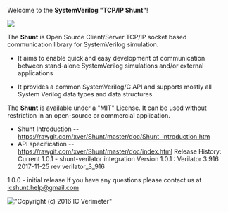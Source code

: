Welcome to the **SystemVerilog "TCP/IP Shunt"**!

![](https://github.com/xver/Shunt/blob/master/doc/shut_log_min.png)



The **Shunt** is Open Source Client/Server TCP/IP socket based communication library for SystemVerilog simulation.

* It aims to enable quick and easy development of communication between stand-alone SystemVerilog simulations and/or external applications

* It provides a common SystemVerilog/C API and supports mostly all System Verilog data types and data structures.

The **Shunt** is available under a "MIT" License. It can be used without restriction in an open-source or commercial application.

*  Shunt Introduction -- https://rawgit.com/xver/Shunt/master/doc/Shunt_Introduction.htm
*  API specification  -- https://rawgit.com/xver/Shunt/master/doc/index.html
Release History:
Current 1.0.1 - shunt-verilator integration 
        Version 1.0.1 : Verilator 3.916 2017-11-25 rev verilator_3_916
        
1.0.0 - initial release
If you have any questions please contact us at icshunt.help@gmail.com

!["Copyright (c) 2016 IC Verimeter"](https://github.com/xver/Shunt/blob/master/doc/IcVerimeter_logo.png)


